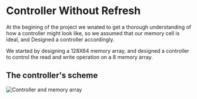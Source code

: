 # Controller Without Refresh
At the begining of the project we wnated to get a thorough understanding of how a controller might look like, so we assumed that our memory cell is ideal, and Designed a controller accordingly.

We started by designing a 128X64 memory array, and designed a controller to control the read and write operation on a 8 memory array.

## The controller's scheme

![Controller and memory array](https://drive.google.com/file/d/1lgFNRbzn7FvQf72ddQycW67c-WcnP82U/view "Controller and memory array without considiring refresh")